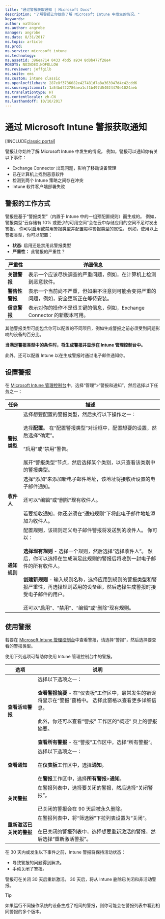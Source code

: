 ```yaml
---
title: "通过警报获取通知 | Microsoft Docs"
description: "了解警报让你始终了解 Microsoft Intune 中发生的情况。"
keywords: 
author: nathbarn
ms.author: angrobe
manager: angrobe
ms.date: 8/31/2017
ms.topic: article
ms.prod: 
ms.service: microsoft intune
ms.technology: 
ms.assetid: 396ea714 0433 4bd5 a934 8d0b477f28e4
ROBOTS: NOINDEX,NOFOLLOW
ms.reviewer: jeffgilb
ms.suite: ems
ms.custom: intune classic
ms.openlocfilehash: 287e8f3736082e427481d7a8a363947d4c42cdd6
ms.sourcegitcommit: 1a54bdf22786aea1cf1b497d54024470e1024aeb
ms.translationtype: HT
ms.contentlocale: zh-CN
ms.lasthandoff: 10/10/2017
---
```

#  <a name="use-alerts-to-get-notified-by-microsoft-intune"></a>通过 Microsoft Intune 警报获取通知

[!INCLUDE[classic portal](../includes/classic-portal.md)]

警报让你始终了解 Microsoft Intune 中发生的情况。 例如，警报可以通知你有关以下事件：
- Exchange Connector 出现问题，影响了移动设备管理
- 已在计算机上找到恶意软件
- 检测到两个 Intune 策略之间存在冲突
- Intune 软件客户端部署失败

## <a name="how-alerts-work"></a>警报的工作方式

警报是基于“警报类型”（内置于 Intune 中的一组预配置规则）而生成的。 例如，警报类型“云存储有 10% 或更少的可用空间”会在云中存储应用的空间不足时发出警报。 你可以启用或禁用警报类型并配置每种警报类型的属性。 例如，使用以上警报类型，你可以配置：

- **状态:** 启用还是禁用此警报类型
- **严重性：** 此警报的严重性？

|严重性|详细信息|
|--|---|
|**关键警报**|表示一个应该尽快调查的严重问题，例如，在计算机上检测到恶意软件。|
|**警告性警报**|表示一个当前尚不严重，但如果不注意则可能会变得严重的问题，例如，安全更新正在等待安装。|
|**信息警报**|表示对你的操作不是很关键的信息，例如，Exchange Connector 的新版本可用。|

其他警报类型可能包含你可以配置的不同项目，例如生成警报之前必须受到问题影响的设备的百分比。

**当满足警报类型中的条件时，将生成警报并显示在 Intune 管理控制台中。**

此外，还可以配置 Intune 以在生成警报时通过电子邮件通知你。

## <a name="set-up-alerts"></a>设置警报

在 [Microsoft Intune 管理控制台](https://manage.microsoft.com)中，选择“管理”&gt;“警报和通知”，然后选择以下任务之一：

|任务|描述|
|---|------|
|**警报类型**|选择想要配置的警报类型，然后执行以下操作之一：<br /><br />选择**配置**。 在“配置警报类型”对话框中，配置想要的设置，然后选择“确定”。<br /><br />“启用”或“禁用”警告。<br /><br />展开“警报类型”节点，然后选择某个类别，以只查看该类别中的警报类型。|
|**收件人**|选择“添加”来添加新电子邮件地址，该地址将接收所设置的电子邮件通知。<br /><br />还可以“编辑”或“删除”现有收件人。<br /><br />若要接收通知，你还必须在“通知规则”下将此电子邮件地址添加为收件人。|
|**通知规则**|配置规则，该规则定义电子邮件警报将发送到的收件人。 你可以：<br /><br />**选择现有规则** - 选择一个规则，然后选择“选择收件人”。 然后，你可以选择在生成满足此规则的警报后将收到一封电子邮件的所有收件人。<br /><br />**创建新规则** - 输入规则名称，选择应用到规则的警报类型和警报严重性，再选择规则适用的设备组，然后选择生成警报时接受电子邮件的用户。<br /><br />还可以“启用”、“禁用”、“编辑”或“删除”现有规则。|

## <a name="working-with-alerts"></a>使用警报

若要在 [Microsoft Intune 管理控制台](https://manage.microsoft.com)中查看警报，请选择“警报”，然后选择要查看的警报类型。

使用下列选项可帮助你使用 Intune 管理控制台中的警报。

|选项|说明|
|-----|----|
|**查看活动警报**|选择以下选项之一：<br /><br />**查看警报摘要** - 在“仪表板”工作区中，最常发生的错误将显示在“警报”窗格中。 选择此窗格以查看更多详细信息。<br /><br />此外，你还可以查看“警报”  工作区的“概述”  页上的警报摘要。<br /><br />**查看所有警报** - 在“警报”工作区中，选择“所有警报”。|
|**查看通知**|选择以下选项之一：<br /><br />在**仪表板**工作区中，选择**通知**。<br /><br />在**警报**工作区中，选择**所有警报**&gt;**通知**。|
|**关闭警报**|在警报列表中，选择要关闭的警报，然后选择“关闭警报”。<br /><br />已关闭的警报会在 90 天后被永久删除。|
|**重新激活已关闭的警报**|在警报列表中，将“筛选器”下拉列表设置为“关闭”。<br /><br />在已关闭的警报列表中，选择想要重新激活的警报，然后选择“重新激活警报”。|

在 30 天内或发生以下事件之前，Intune 警报将保持活动状态：

- 导致警报的问题得到解决。
- 手动关闭了警报。

警报可在关闭 30 天后重新激活。 30 天后，将从 Intune 删除已关闭和非活动警报。

> [!TIP]
> 如果运行不同操作系统的设备生成了相同的警报，则你可能会在警报列表中看到相同警报的多个版本。
